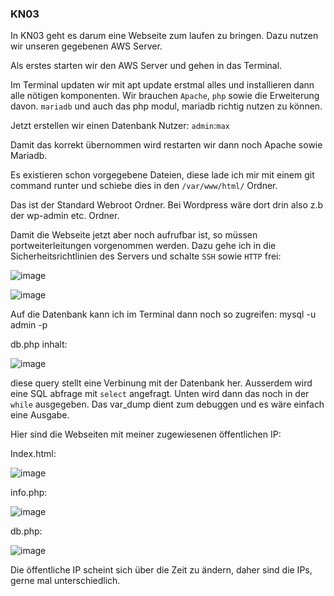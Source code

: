 ### KN03

In KN03 geht es darum eine Webseite zum laufen zu bringen. Dazu nutzen wir unseren gegebenen AWS Server.

Als erstes starten wir den AWS Server und gehen in das Terminal.

Im Terminal updaten wir mit apt update erstmal alles und installieren dann alle nötigen komponenten.
Wir brauchen `Apache`, `php` sowie die Erweiterung davon.
`mariadb` und auch das php modul, mariadb richtig nutzen zu können.

Jetzt erstellen wir einen Datenbank Nutzer: `admin`:`max`

Damit das korrekt übernommen wird restarten wir dann noch Apache sowie Mariadb.

Es existieren schon vorgegebene Dateien, diese lade ich mir mit einem git command runter und schiebe dies in den `/var/www/html/` Ordner.

Das ist der Standard Webroot Ordner.
Bei Wordpress wäre dort drin also z.b der wp-admin etc. Ordner.

Damit die Webseite jetzt aber noch aufrufbar ist, so müssen portweiterleitungen vorgenommen werden.
Dazu gehe ich in die Sicherheitsrichtlinien des Servers und schalte `SSH` sowie `HTTP` frei:

![image](https://github.com/user-attachments/assets/15df3bc7-9b2c-48f0-8047-edc5ca455bed)

![image](https://github.com/user-attachments/assets/8e9e2965-f3c2-48cc-b30e-7869b282e2c8)


Auf die Datenbank kann ich im Terminal dann noch so zugreifen:
mysql -u admin -p

db.php inhalt:

![image](https://github.com/user-attachments/assets/83f83b82-4a17-4ca9-897d-f640b305ce23)

diese query stellt eine Verbinung mit der Datenbank her.
Ausserdem wird eine SQL abfrage mit `select` angefragt.
Unten wird dann das noch in der `while` ausgegeben.
Das var_dump dient zum debuggen und es wäre einfach eine Ausgabe.

Hier sind die Webseiten mit meiner zugewiesenen öffentlichen IP:

Index.html:

![image](https://github.com/user-attachments/assets/5bed475d-422a-4f38-b884-e03b9ef12951)

info.php:

![image](https://github.com/user-attachments/assets/934403f4-2b70-49f6-9695-7e3b67ac644b)

db.php:

![image](https://github.com/user-attachments/assets/2c9e3175-bc42-4b9c-9028-6e49351de185)

Die öffentliche IP scheint sich über die Zeit zu ändern, daher sind die IPs, gerne mal unterschiedlich.